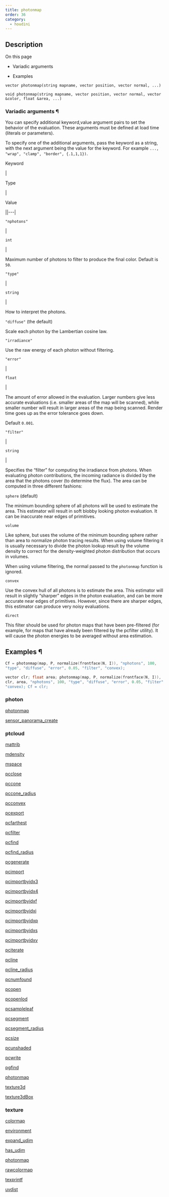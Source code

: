 ```yaml
---
title: photonmap
order: 36
category:
  - houdini
---
```


## Description

On this page

- Variadic arguments

- Examples

`vector photonmap(string mapname, vector position, vector normal, ...)`

`void photonmap(string mapname, vector position, vector normal, vector &color, float &area, ...)`

### Variadic arguments ¶

You can specify additional keyword,value argument pairs to set the behavior of
the evaluation. These arguments must be defined at load time (literals or
parameters).

To specify one of the additional arguments, pass the keyword as a string, with
the next argument being the value for the keyword. For example `..., "wrap", "clamp", "border", {.1,1,1})`.

Keyword

|

Type

|

Value

||---|

`"nphotons"`

|

`int`

|

Maximum number of photons to filter to produce the final color. Default is
`50`.

`"type"`

|

`string`

|

How to interpret the photons.

`"diffuse"` (the default)

Scale each photon by the Lambertian cosine law.

`"irradiance"`

Use the raw energy of each photon without filtering.

`"error"`

|

`float`

|

The amount of error allowed in the evaluation. Larger numbers give less
accurate evaluations (i.e. smaller areas of the map will be scanned), while
smaller number will result in larger areas of the map being scanned. Render
time goes up as the error tolerance goes down.

Default `0.001`.

`"filter"`

|

`string`

|

Specifies the “filter” for computing the irradiance from photons. When
evaluating photon contributions, the incoming radiance is divided by the area
that the photons cover (to determine the flux). The area can be computed in
three different fashions:

`sphere` (default)

The minimum bounding sphere of all photons will be used to estimate the area.
This estimator will result in soft blobby looking photon evaluation. It can be
inaccurate near edges of primitives.

`volume`

Like sphere, but uses the volume of the minimum bounding sphere rather than
area to normalize photon tracing results. When using volume filtering it is
usually necessary to divide the photon lookup result by the volume density to
correct for the density-weighted photon distribution that occurs in volumes.

When using volume filtering, the normal passed to the `photonmap` function is
ignored.

`convex`

Use the convex hull of all photons is to estimate the area. This estimator
will result in slightly “sharper” edges in the photon evaluation, and can be
more accurate near edges of primitives. However, since there are sharper
edges, this estimator can produce very noisy evaluations.

`direct`

This filter should be used for photon maps that have been pre-filtered (for
example, for maps that have already been filtered by the pcfilter utility). It
will cause the photon energies to be averaged without area estimation.

## Examples ¶

```c
Cf = photonmap(map, P, normalize(frontface(N, I)), "nphotons", 100,
"type", "diffuse", "error", 0.05, "filter", "convex);
```

```c
vector clr; float area; photonmap(map, P, normalize(frontface(N, I)),
clr, area, "nphotons", 100, "type", "diffuse", "error", 0.05, "filter",
"convex); Cf = clr;
```

### photon

[photonmap](photonmap.html)

[sensor_panorama_create](sensor_panorama_create.html)

### ptcloud

[mattrib](mattrib.html)

[mdensity](mdensity.html)

[mspace](mspace.html)

[pcclose](pcclose.html)

[pccone](pccone.html)

[pccone_radius](pccone_radius.html)

[pcconvex](pcconvex.html)

[pcexport](pcexport.html)

[pcfarthest](pcfarthest.html)

[pcfilter](pcfilter.html)

[pcfind](pcfind.html)

[pcfind_radius](pcfind_radius.html)

[pcgenerate](pcgenerate.html)

[pcimport](pcimport.html)

[pcimportbyidx3](pcimportbyidx3.html)

[pcimportbyidx4](pcimportbyidx4.html)

[pcimportbyidxf](pcimportbyidxf.html)

[pcimportbyidxi](pcimportbyidxi.html)

[pcimportbyidxp](pcimportbyidxp.html)

[pcimportbyidxs](pcimportbyidxs.html)

[pcimportbyidxv](pcimportbyidxv.html)

[pciterate](pciterate.html)

[pcline](pcline.html)

[pcline_radius](pcline_radius.html)

[pcnumfound](pcnumfound.html)

[pcopen](pcopen.html)

[pcopenlod](pcopenlod.html)

[pcsampleleaf](pcsampleleaf.html)

[pcsegment](pcsegment.html)

[pcsegment_radius](pcsegment_radius.html)

[pcsize](pcsize.html)

[pcunshaded](pcunshaded.html)

[pcwrite](pcwrite.html)

[pgfind](pgfind.html)

[photonmap](photonmap.html)

[texture3d](texture3d.html)

[texture3dBox](texture3dBox.html)

### texture

[colormap](colormap.html)

[environment](environment.html)

[expand_udim](expand_udim.html)

[has_udim](has_udim.html)

[photonmap](photonmap.html)

[rawcolormap](rawcolormap.html)

[texprintf](texprintf.html)

[uvdist](uvdist.html)
